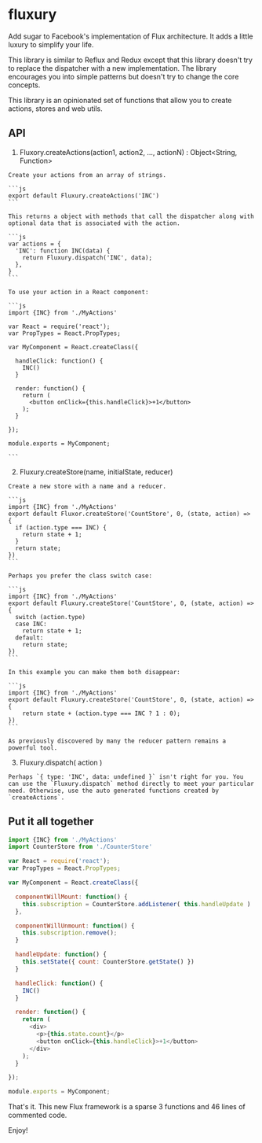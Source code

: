 # fluxury

Add sugar to Facebook's implementation of Flux architecture. It adds a little luxury to simplify your life.

This library is similar to Reflux and Redux except that this library doesn't try to replace the dispatcher with a new implementation. The library encourages you into simple patterns but doesn't try to change the core concepts.

This library is an opinionated set of functions that allow you to create actions, stores and web utils.

## API

  1. Fluxory.createActions(action1, action2, ..., actionN) : Object&lt;String, Function&gt;

    Create your actions from an array of strings.

    ```js
    export default Fluxury.createActions('INC')
    ```

    This returns a object with methods that call the dispatcher along with optional data that is associated with the action.

    ```js
    var actions = {
      'INC': function INC(data) {
        return Fluxury.dispatch('INC', data);
      },
    }
    ```

    To use your action in a React component:

    ```js
    import {INC} from './MyActions'

    var React = require('react');
    var PropTypes = React.PropTypes;

    var MyComponent = React.createClass({

      handleClick: function() {
        INC()
      }

      render: function() {
        return (
          <button onClick={this.handleClick}>+1</button>
        );
      }

    });

    module.exports = MyComponent;

    ```

  2. Fluxury.createStore(name, initialState, reducer)

    Create a new store with a name and a reducer.

    ```js
    import {INC} from './MyActions'
    export default Fluxor.createStore('CountStore', 0, (state, action) => {
      if (action.type === INC) {
        return state + 1;
      }
      return state;
    })
    ```

    Perhaps you prefer the class switch case:

    ```js
    import {INC} from './MyActions'
    export default Fluxury.createStore('CountStore', 0, (state, action) => {
      switch (action.type)
      case INC:
        return state + 1;
      default:
        return state;
    })
    ```

    In this example you can make them both disappear:

    ```js
    import {INC} from './MyActions'
    export default Fluxury.createStore('CountStore', 0, (state, action) => {
        return state + (action.type === INC ? 1 : 0);
    })
    ```

    As previously discovered by many the reducer pattern remains a powerful tool.

  3. Fluxury.dispatch( action )

    Perhaps `{ type: 'INC', data: undefined }` isn't right for you. You can use the `Fluxury.dispatch` method directly to meet your particular need. Otherwise, use the auto generated functions created by `createActions`.

## Put it all together

```js
import {INC} from './MyActions'
import CounterStore from './CounterStore'

var React = require('react');
var PropTypes = React.PropTypes;

var MyComponent = React.createClass({

  componentWillMount: function() {
    this.subscription = CounterStore.addListener( this.handleUpdate )
  },

  componentWillUnmount: function() {
    this.subscription.remove();
  }

  handleUpdate: function() {
    this.setState({ count: CounterStore.getState() })
  }

  handleClick: function() {
    INC()
  }

  render: function() {
    return (
      <div>
        <p>{this.state.count}</p>
        <button onClick={this.handleClick}>+1</button>
      </div>
    );
  }

});

module.exports = MyComponent;

```

That's it. This new Flux framework is a sparse 3 functions and 46 lines of commented code.

Enjoy!

